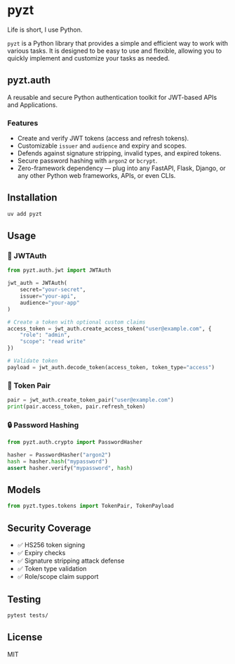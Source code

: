 # pyzt

Life is short, I use Python.

`pyzt` is a Python library that provides a simple and efficient way to work with various tasks.
It is designed to be easy to use and flexible, allowing you to quickly implement and customize your tasks as needed.

## pyzt.auth

A reusable and secure Python authentication toolkit for JWT-based APIs and Applications.

### Features

- Create and verify JWT tokens (access and refresh tokens).
- Customizable `issuer` and `audience` and expiry and scopes.
- Defends against signature stripping, invalid types, and expired tokens.
- Secure password hashing with `argon2` or `bcrypt`.
- Zero-framework dependency — plug into any FastAPI, Flask, Django, or any other Python web frameworks, APIs, or even CLIs.


## Installation

```bash
uv add pyzt
```

## Usage

### 🔐 JWTAuth

```python
from pyzt.auth.jwt import JWTAuth

jwt_auth = JWTAuth(
    secret="your-secret",
    issuer="your-api",
    audience="your-app"
)

# Create a token with optional custom claims
access_token = jwt_auth.create_access_token("user@example.com", {
    "role": "admin",
    "scope": "read write"
})

# Validate token
payload = jwt_auth.decode_token(access_token, token_type="access")
```

### 🔁 Token Pair

```python
pair = jwt_auth.create_token_pair("user@example.com")
print(pair.access_token, pair.refresh_token)
```


### 🔒 Password Hashing

```python
from pyzt.auth.crypto import PasswordHasher

hasher = PasswordHasher("argon2")
hash = hasher.hash("mypassword")
assert hasher.verify("mypassword", hash)
```


## Models

```python
from pyzt.types.tokens import TokenPair, TokenPayload
```

## Security Coverage

- ✅ HS256 token signing
- ✅ Expiry checks
- ✅ Signature stripping attack defense
- ✅ Token type validation
- ✅ Role/scope claim support

## Testing

```bash
pytest tests/
```

## License
MIT
